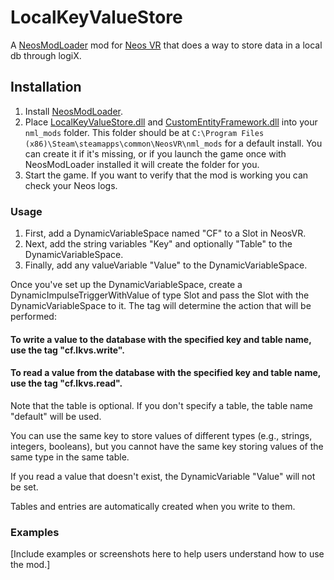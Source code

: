 # LocalKeyValueStore

A [NeosModLoader](https://github.com/zkxs/NeosModLoader) mod for [Neos VR](https://neos.com/) that does a way to store data in a local db through logiX.

## Installation
1. Install [NeosModLoader](https://github.com/zkxs/NeosModLoader).
1. Place [LocalKeyValueStore.dll](https://github.com/GithubUsername/LocalKeyValueStore/releases/latest/download/LocalKeyValueStore.dll) and [CustomEntityFramework.dll](https://github.com/KyuubiYoru/CustomEntityFramework/releases/latest/download/CustomEntityFramework.dll) into your `nml_mods` folder. This folder should be at `C:\Program Files (x86)\Steam\steamapps\common\NeosVR\nml_mods` for a default install. You can create it if it's missing, or if you launch the game once with NeosModLoader installed it will create the folder for you.
1. Start the game. If you want to verify that the mod is working you can check your Neos logs.

### Usage
1. First, add a DynamicVariableSpace named "CF" to a Slot in NeosVR.
2. Next, add the string variables "Key" and optionally "Table" to the DynamicVariableSpace.
3. Finally, add any valueVariable "Value" to the DynamicVariableSpace.

Once you've set up the DynamicVariableSpace, create a DynamicImpulseTriggerWithValue of type Slot and pass the Slot with the DynamicVariableSpace to it. The tag will determine the action that will be performed:

#### To write a value to the database with the specified key and table name, use the tag "cf.lkvs.write". 

#### To read a value from the database with the specified key and table name, use the tag "cf.lkvs.read".


Note that the table is optional. If you don't specify a table, the table name "default" will be used.

You can use the same key to store values of different types (e.g., strings, integers, booleans), but you cannot have the same key storing values of the same type in the same table.

If you read a value that doesn't exist, the DynamicVariable "Value" will not be set.

Tables and entries are automatically created when you write to them.

### Examples
[Include examples or screenshots here to help users understand how to use the mod.]

